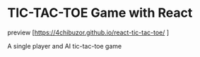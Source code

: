 # TIC-TAC-TOE Game with React

preview [https://4chibuzor.github.io/react-tic-tac-toe/ ]

A single player and AI tic-tac-toe game
